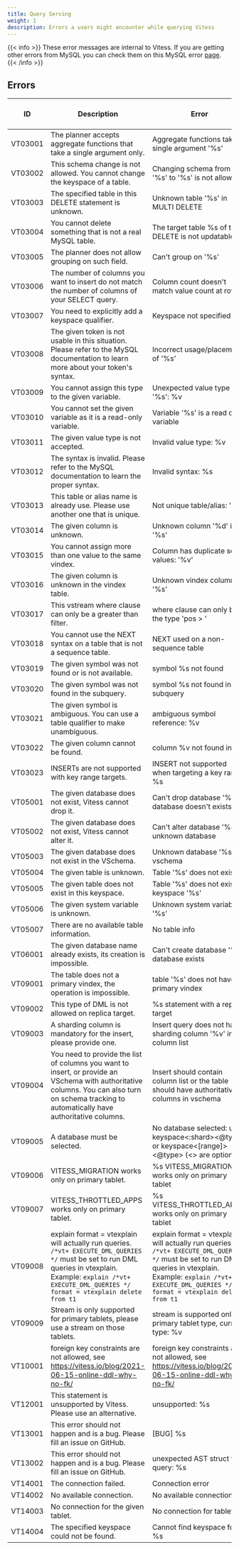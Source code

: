 ```yaml
---
title: Query Serving
weight: 1
description: Errors a users might encounter while querying Vitess
---
```


{{< info >}}
These error messages are internal to Vitess. If you are getting other errors from MySQL you can check them on this MySQL error [page](https://dev.mysql.com/doc/mysql-errors/5.7/en/server-error-reference.html).
{{< /info >}}

<!-- start -->
## Errors

| ID | Description | Error | MySQL Error Code | SQL State |
| --- | --- | --- | --- | --- |
| VT03001 | The planner accepts aggregate functions that take a single argument only. | Aggregate functions take a single argument '%s' | 1149 | 42000 |
| VT03002 | This schema change is not allowed. You cannot change the keyspace of a table. | Changing schema from '%s' to '%s' is not allowed | 1450 | HY000 |
| VT03003 | The specified table in this DELETE statement is unknown. | Unknown table '%s' in MULTI DELETE | 1109 | 42S02 |
| VT03004 | You cannot delete something that is not a real MySQL table. | The target table %s of the DELETE is not updatable | 1288 | HY000 |
| VT03005 | The planner does not allow grouping on such field. | Can't group on '%s' | 1056 | 42000 |
| VT03006 | The number of columns you want to insert do not match the number of columns of your SELECT query. | Column count doesn't match value count at row 1 | 1136 | 21S01 |
| VT03007 | You need to explicitly add a keyspace qualifier. | Keyspace not specified |  |  |
| VT03008 | The given token is not usable in this situation. Please refer to the MySQL documentation to learn more about your token's syntax. | Incorrect usage/placement of '%s' | 1234 | 42000 |
| VT03009 | You cannot assign this type to the given variable. | Unexpected value type for '%s': %v | 1231 | 42000 |
| VT03010 | You cannot set the given variable as it is a read-only variable. | Variable '%s' is a read only variable | 1238 | HY000 |
| VT03011 | The given value type is not accepted. | Invalid value type: %v |  |  |
| VT03012 | The syntax is invalid. Please refer to the MySQL documentation to learn the proper syntax. | Invalid syntax: %s |  |  |
| VT03013 | This table or alias name is already use. Please use another one that is unique. | Not unique table/alias: '%s' | 1066 | 42000 |
| VT03014 | The given column is unknown. | Unknown column '%d' in '%s' | 1054 | 42S22 |
| VT03015 | You cannot assign more than one value to the same vindex. | Column has duplicate set values: '%v' |  |  |
| VT03016 | The given column is unknown in the vindex table. | Unknown vindex column: '%s' |  |  |
| VT03017 | This vstream where clause can only be a greater than filter. | where clause can only be of the type 'pos > <value>' | 1149 | 42000 |
| VT03018 | You cannot use the NEXT syntax on a table that is not a sequence table. | NEXT used on a non-sequence table |  |  |
| VT03019 | The given symbol was not found or is not available. | symbol %s not found |  |  |
| VT03020 | The given symbol was not found in the subquery. | symbol %s not found in subquery |  |  |
| VT03021 | The given symbol is ambiguous. You can use a table qualifier to make unambiguous. | ambiguous symbol reference: %v |  |  |
| VT03022 | The given column cannot be found. | column %v not found in %v |  |  |
| VT03023 | INSERTs are not supported with key range targets. | INSERT not supported when targeting a key range: %s |  |  |
| VT05001 | The given database does not exist, Vitess cannot drop it. | Can't drop database '%s'; database doesn't exists | 1008 | HY000 |
| VT05002 | The given database does not exist, Vitess cannot alter it. | Can't alter database '%s'; unknown database | 1049 | 42000 |
| VT05003 | The given database does not exist in the VSchema. | Unknown database '%s' in vschema | 1049 | 42000 |
| VT05004 | The given table is unknown. | Table '%s' does not exist | 1109 | 42S02 |
| VT05005 | The given table does not exist in this keyspace. | Table '%s' does not exist in keyspace '%s' | 1146 | 42S02 |
| VT05006 | The given system variable is unknown. | Unknown system variable '%s' | 1193 | HY000 |
| VT05007 | There are no available table information. | No table info |  |  |
| VT06001 | The given database name already exists, its creation is impossible. | Can't create database '%s'; database exists | 1007 | HY000 |
| VT09001 | The table does not a primary vindex, the operation is impossible. | table '%s' does not have a primary vindex | 1173 | 42000 |
| VT09002 | This type of DML is not allowed on replica target. | %s statement with a replica target | 1874 | HY000 |
| VT09003 | A sharding column is mandatory for the insert, please provide one. | Insert query does not have sharding column '%v' in the column list |  |  |
| VT09004 | You need to provide the list of columns you want to insert, or provide an VSchema with authoritative columns. You can also turn on schema tracking to automatically have authoritative columns. | Insert should contain column list or the table should have authoritative columns in vschema |  |  |
| VT09005 | A database must be selected. | No database selected: use keyspace<:shard><@type> or keyspace<[range]><@type> (<> are optional) | 1046 | 3D000 |
| VT09006 | VITESS_MIGRATION works only on primary tablet. | %s VITESS_MIGRATION works only on primary tablet |  |  |
| VT09007 | VITESS_THROTTLED_APPS works only on primary tablet. | %s VITESS_THROTTLED_APPS works only on primary tablet |  |  |
| VT09008 | explain format = vtexplain will actually run queries. `/*vt+ EXECUTE_DML_QUERIES */` must be set to run DML queries in vtexplain. Example: `explain /*vt+ EXECUTE_DML_QUERIES */ format = vtexplain delete from t1` | explain format = vtexplain will actually run queries. `/*vt+ EXECUTE_DML_QUERIES */` must be set to run DML queries in vtexplain. Example: `explain /*vt+ EXECUTE_DML_QUERIES */ format = vtexplain delete from t1` |  |  |
| VT09009 | Stream is only supported for primary tablets, please use a stream on those tablets. | stream is supported only for primary tablet type, current type: %v |  |  |
| VT10001 | foreign key constraints are not allowed, see https://vitess.io/blog/2021-06-15-online-ddl-why-no-fk/ | foreign key constraints are not allowed, see https://vitess.io/blog/2021-06-15-online-ddl-why-no-fk/ |  |  |
| VT12001 | This statement is unsupported by Vitess. Please use an alternative. | unsupported: %s |  |  |
| VT13001 | This error should not happen and is a bug. Please fill an issue on GitHub. | [BUG] %s |  |  |
| VT13002 | This error should not happen and is a bug. Please fill an issue on GitHub. | unexpected AST struct for query: %s |  |  |
| VT14001 | The connection failed. | Connection error |  |  |
| VT14002 | No available connection. | No available connection |  |  |
| VT14003 | No connection for the given tablet. | No connection for tablet %v |  |  |
| VT14004 | The specified keyspace could not be found. | Cannot find keyspace for: %s |  |  |
<!-- end -->
